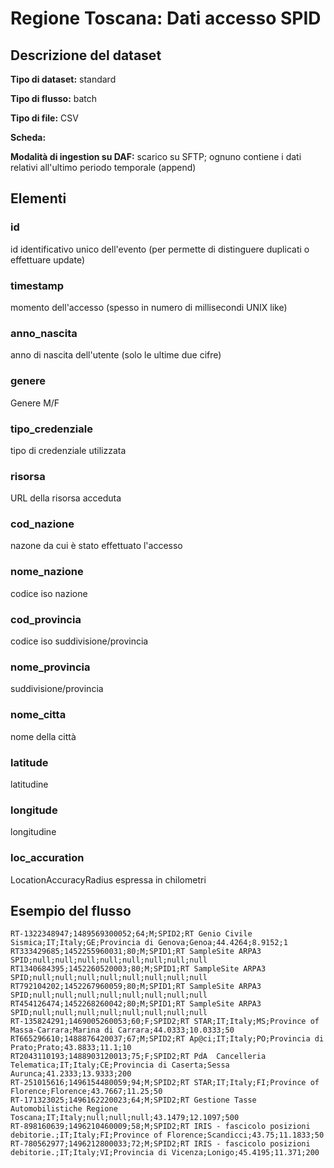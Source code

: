 # Regione Toscana: Dati accesso SPID

## Descrizione del dataset

**Tipo di dataset:** standard

**Tipo di flusso:** batch

**Tipo di file:** CSV

**Scheda:** 

**Modalità di ingestion su DAF:** scarico su SFTP; ognuno contiene i dati relativi all'ultimo periodo temporale (append)


## Elementi

### id
id identificativo unico dell'evento (per permette di distinguere duplicati o effettuare update)

### timestamp
momento dell'accesso (spesso in numero di millisecondi UNIX like)

### anno_nascita 
anno di nascita dell'utente (solo le ultime due cifre)

### genere
Genere M/F

### tipo_credenziale
tipo di credenziale utilizzata 

### risorsa
URL della risorsa acceduta

### cod_nazione 
nazone da cui è stato effettuato l'accesso 

### nome_nazione
codice iso nazione 

### cod_provincia
codice iso suddivisione/provincia

### nome_provincia
suddivisione/provincia 

### nome_citta
nome della città

### latitude 
latitudine

### longitude
longitudine

### loc_accuration
LocationAccuracyRadius espressa in chilometri 


## Esempio del flusso

```
RT-1322348947;1489569300052;64;M;SPID2;RT Genio Civile Sismica;IT;Italy;GE;Provincia di Genova;Genoa;44.4264;8.9152;1
RT333429685;1452255960031;80;M;SPID1;RT SampleSite ARPA3 SPID;null;null;null;null;null;null;null;null
RT1340684395;1452260520003;80;M;SPID1;RT SampleSite ARPA3 SPID;null;null;null;null;null;null;null;null
RT792104202;1452267960059;80;M;SPID1;RT SampleSite ARPA3 SPID;null;null;null;null;null;null;null;null
RT454126474;1452268260042;80;M;SPID1;RT SampleSite ARPA3 SPID;null;null;null;null;null;null;null;null
RT-135824291;1469005260053;60;F;SPID2;RT STAR;IT;Italy;MS;Province of Massa-Carrara;Marina di Carrara;44.0333;10.0333;50
RT665296610;1488876420037;67;M;SPID2;RT Ap@ci;IT;Italy;PO;Provincia di Prato;Prato;43.8833;11.1;10
RT2043110193;1488903120013;75;F;SPID2;RT PdA  Cancelleria Telematica;IT;Italy;CE;Provincia di Caserta;Sessa Aurunca;41.2333;13.9333;200
RT-251015616;1496154480059;94;M;SPID2;RT STAR;IT;Italy;FI;Province of Florence;Florence;43.7667;11.25;50
RT-171323025;1496162220023;64;M;SPID2;RT Gestione Tasse Automobilistiche Regione Toscana;IT;Italy;null;null;null;43.1479;12.1097;500
RT-898160639;1496210460009;58;M;SPID2;RT IRIS - fascicolo posizioni debitorie.;IT;Italy;FI;Province of Florence;Scandicci;43.75;11.1833;50
RT-780562977;1496212800033;72;M;SPID2;RT IRIS - fascicolo posizioni debitorie.;IT;Italy;VI;Provincia di Vicenza;Lonigo;45.4195;11.371;200

```

